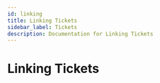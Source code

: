 ```yaml
---
id: linking
title: Linking Tickets
sidebar_label: Tickets
description: Documentation for Linking Tickets
---
```


# Linking Tickets
